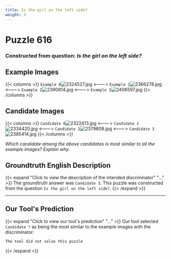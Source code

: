 ```yaml
---
title: Is the girl on the left side?
weight: 3
---
```


# Puzzle 616
### Constructed from question: _Is the girl on the left side?_


## Example Images
{{< columns >}}
`Example 0`![2324527.jpg](/gqa_images/2324527.jpg)
<--->
`Example 1`![2366278.jpg](/gqa_images/2366278.jpg)
<--->
`Example 2`![2390814.jpg](/gqa_images/2390814.jpg)
<--->
`Example 3`![2406597.jpg](/gqa_images/2406597.jpg)
{{< /columns >}}

## Candidate Images
{{< columns >}}
`Candidate 0`![2322413.jpg](/gqa_images/2322413.jpg)
<--->
`Candidate 1`![2334420.jpg](/gqa_images/2334420.jpg)
<--->
`Candidate 2`![2379808.jpg](/gqa_images/2379808.jpg)
<--->
`Candidate 3`![2385414.jpg](/gqa_images/2385414.jpg)
{{< /columns >}}

*Which candidate among the above candidates is most similar to all the example images? Explain why.*

## Groundtruth English Description

{{< expand "Click to view the description of the intended discriminator" "..." >}}
The groundtruth answer was `Candidate 3`. This puzzle was constructed from the question `Is the girl on the left side?`.
{{< /expand >}}

---

## Our Tool's Prediction

{{< expand "Click to view our tool's prediction" "..." >}}
Our tool selected `Candidate ?` as being the most similar to the example images with the discriminator:
```plaintext
The tool did not solve this puzzle
```
{{< /expand >}}
